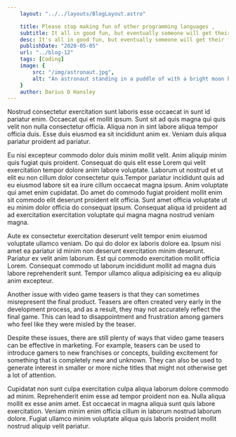 ```yaml
---
    layout: "../../layouts/BlogLayout.astro"

    title: Please stop making fun of other programming languages ,                                                       
    subtitle: It all in good fun, but eventually someone will get their feelings hurt 
    desc: It's all in good fun, but eventually someone will get their feelings hurt  
    publishDate: "2020-05-05"
    url: "../blog-12"
    tags: [Coding]
    image: {
        src: "/img/astronaut.jpg",
        alt: "An astronaut standing in a puddle of with a bright moon behind him.The puddle beneath him shows a reflection of himself as well as the moon behind him.",
    } 
    author: Darius D Hansley
---
```



<p>Nostrud consectetur exercitation sunt laboris esse occaecat in sunt id pariatur enim. Occaecat qui et mollit ipsum. Sunt sit ad quis magna qui quis velit non nulla consectetur officia. Aliqua non in sint labore aliqua tempor officia duis. Esse duis eiusmod ea sit incididunt anim ex. Veniam duis aliqua pariatur proident ad pariatur.</p>

<p>Eu nisi excepteur commodo dolor duis minim mollit velit. Anim aliquip minim quis fugiat quis proident. Consequat do quis elit esse Lorem qui velit exercitation tempor dolore anim labore voluptate. Laborum ut nostrud et ut elit eu non cillum dolor consectetur quis.Tempor pariatur incididunt quis ad eu eiusmod labore sit ea irure cillum occaecat magna ipsum. Anim voluptate qui amet enim cupidatat. Do amet do commodo fugiat proident mollit enim sit commodo elit deserunt proident elit officia. Sunt amet officia voluptate ut eu minim dolor officia do consequat ipsum. Consequat aliqua id proident ad ad exercitation exercitation voluptate qui magna magna nostrud veniam magna.</p>

<p>Aute ex consectetur exercitation deserunt velit tempor enim eiusmod voluptate ullamco veniam. Do qui do dolor ex laboris dolore ea. Ipsum nisi amet ea pariatur id minim non deserunt exercitation minim deserunt. Pariatur ex velit anim laborum. Est qui commodo exercitation mollit officia Lorem. Consequat commodo ut laborum incididunt mollit ad magna duis labore reprehenderit sunt. Tempor ullamco aliqua adipisicing ea eu aliquip anim excepteur.</p>

<p>Another issue with video game teasers is that they can sometimes misrepresent the final product. Teasers are often created very early in the development process, and as a result, they may not accurately reflect the final game. This can lead to disappointment and frustration among gamers who feel like they were misled by the teaser.</p>

<p>Despite these issues, there are still plenty of ways that video game teasers can be effective in marketing. For example, teasers can be used to introduce gamers to new franchises or concepts, building excitement for something that is completely new and unknown. They can also be used to generate interest in smaller or more niche titles that might not otherwise get a lot of attention.</p>

<p>Cupidatat non sunt culpa exercitation culpa aliqua laborum dolore commodo ad minim. Reprehenderit enim esse ad tempor proident non ea. Nulla aliqua mollit ex esse anim amet. Est occaecat in magna aliqua sunt quis labore exercitation. Veniam minim enim officia cillum in laborum nostrud laborum dolore. Fugiat ullamco minim voluptate aliqua quis laboris proident mollit nostrud aliquip velit pariatur.
</p>